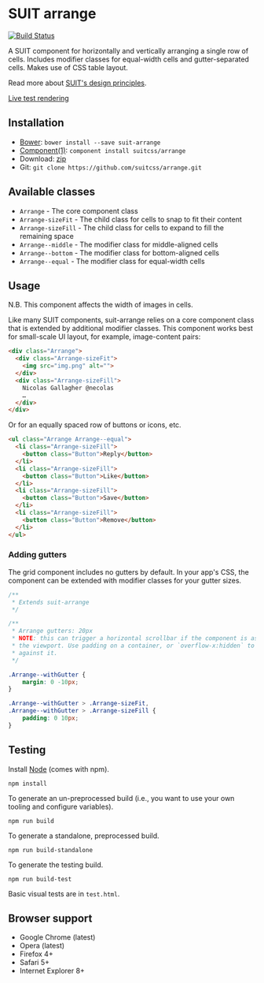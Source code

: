 # SUIT arrange

[![Build Status](https://secure.travis-ci.org/suitcss/arrange.png?branch=master)](http://travis-ci.org/suitcss/arrange)

A SUIT component for horizontally and vertically arranging a single row of
cells. Includes modifier classes for equal-width cells and gutter-separated
cells. Makes use of CSS table layout.

Read more about [SUIT's design principles](https://github.com/suitcss/suit/).

[Live test rendering](http://suitcss.github.io/arrange/test.html)

## Installation

* [Bower](http://bower.io/): `bower install --save suit-arrange`
* [Component(1)](http://component.io/): `component install suitcss/arrange`
* Download: [zip](https://github.com/suitcss/arrange/zipball/master)
* Git: `git clone https://github.com/suitcss/arrange.git`

## Available classes

* `Arrange` - The core component class
* `Arrange-sizeFit` - The child class for cells to snap to fit their content
* `Arrange-sizeFill` - The child class for cells to expand to fill the remaining space
* `Arrange--middle` - The modifier class for middle-aligned cells
* `Arrange--bottom` - The modifier class for bottom-aligned cells
* `Arrange--equal` - The modifier class for equal-width cells

## Usage

N.B. This component affects the width of images in cells.

Like many SUIT components, suit-arrange relies on a core component class
that is extended by additional modifier classes. This component works best for
small-scale UI layout, for example, image-content pairs:

```html
<div class="Arrange">
  <div class="Arrange-sizeFit">
    <img src="img.png" alt="">
  </div>
  <div class="Arrange-sizeFill">
    Nicolas Gallagher @necolas
    …
  </div>
</div>
```

Or for an equally spaced row of buttons or icons, etc.

```html
<ul class="Arrange Arrange--equal">
  <li class="Arrange-sizeFill">
    <button class="Button">Reply</button>
  </li>
  <li class="Arrange-sizeFill">
    <button class="Button">Like</button>
  </li>
  <li class="Arrange-sizeFill">
    <button class="Button">Save</button>
  </li>
  <li class="Arrange-sizeFill">
    <button class="Button">Remove</button>
  </li>
</ul>
```

### Adding gutters

The grid component includes no gutters by default. In your app's CSS, the
component can be extended with modifier classes for your gutter sizes.

```css
/**
 * Extends suit-arrange
 */

/**
 * Arrange gutters: 20px
 * NOTE: this can trigger a horizontal scrollbar if the component is as wide as
 * the viewport. Use padding on a container, or `overflow-x:hidden` to protect
 * against it.
 */

.Arrange--withGutter {
    margin: 0 -10px;
}

.Arrange--withGutter > .Arrange-sizeFit,
.Arrange--withGutter > .Arrange-sizeFill {
    padding: 0 10px;
}
```

## Testing

Install [Node](http://nodejs.org) (comes with npm).

```
npm install
```

To generate an un-preprocessed build (i.e., you want to use your own tooling and configure variables).

```
npm run build
```

To generate a standalone, preprocessed build.

```
npm run build-standalone
```

To generate the testing build.

```
npm run build-test
```

Basic visual tests are in `test.html`.

## Browser support

* Google Chrome (latest)
* Opera (latest)
* Firefox 4+
* Safari 5+
* Internet Explorer 8+
